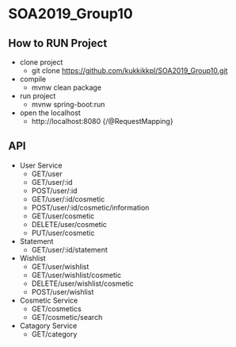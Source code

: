 # SOA2019_Group10

## How to RUN Project
- clone project
  - git clone https://github.com/kukkikkpl/SOA2019_Group10.git
- compile
  - mvnw clean package
- run project
  - mvnw spring-boot:run
- open the localhost
  - http://localhost:8080 {/@RequestMapping}

## API
- User Service
  - GET/user
  - GET/user/:id
  - POST/user/:id
  - GET/user/:id/cosmetic
  - POST/user/:id/cosmetic/information
  - GET/user/cosmetic
  - DELETE/user/cosmetic
  - PUT/user/cosmetic
- Statement
  - GET/user/:id/statement
- Wishlist
  - GET/user/wishlist
  - GET/user/wishlist/cosmetic
  - DELETE/user/wishlist/cosmetic
  - POST/user/wishlist
- Cosmetic Service
  - GET/cosmetics
  - GET/cosmetic/search
- Catagory Service
  - GET/category
